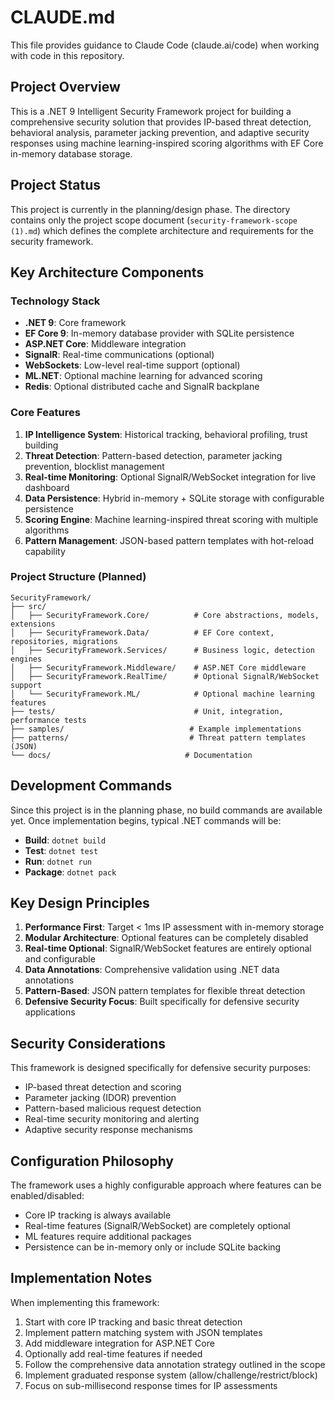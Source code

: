 # CLAUDE.md

This file provides guidance to Claude Code (claude.ai/code) when working with code in this repository.

## Project Overview

This is a .NET 9 Intelligent Security Framework project for building a comprehensive security solution that provides IP-based threat detection, behavioral analysis, parameter jacking prevention, and adaptive security responses using machine learning-inspired scoring algorithms with EF Core in-memory database storage.

## Project Status

This project is currently in the planning/design phase. The directory contains only the project scope document (`security-framework-scope (1).md`) which defines the complete architecture and requirements for the security framework.

## Key Architecture Components

### Technology Stack
- **.NET 9**: Core framework
- **EF Core 9**: In-memory database provider with SQLite persistence
- **ASP.NET Core**: Middleware integration
- **SignalR**: Real-time communications (optional)
- **WebSockets**: Low-level real-time support (optional)
- **ML.NET**: Optional machine learning for advanced scoring
- **Redis**: Optional distributed cache and SignalR backplane

### Core Features
1. **IP Intelligence System**: Historical tracking, behavioral profiling, trust building
2. **Threat Detection**: Pattern-based detection, parameter jacking prevention, blocklist management
3. **Real-time Monitoring**: Optional SignalR/WebSocket integration for live dashboard
4. **Data Persistence**: Hybrid in-memory + SQLite storage with configurable persistence
5. **Scoring Engine**: Machine learning-inspired threat scoring with multiple algorithms
6. **Pattern Management**: JSON-based pattern templates with hot-reload capability

### Project Structure (Planned)

```
SecurityFramework/
├── src/
│   ├── SecurityFramework.Core/          # Core abstractions, models, extensions
│   ├── SecurityFramework.Data/          # EF Core context, repositories, migrations
│   ├── SecurityFramework.Services/      # Business logic, detection engines
│   ├── SecurityFramework.Middleware/    # ASP.NET Core middleware
│   ├── SecurityFramework.RealTime/      # Optional SignalR/WebSocket support
│   └── SecurityFramework.ML/            # Optional machine learning features
├── tests/                               # Unit, integration, performance tests
├── samples/                            # Example implementations
├── patterns/                           # Threat pattern templates (JSON)
└── docs/                              # Documentation
```

## Development Commands

Since this project is in the planning phase, no build commands are available yet. Once implementation begins, typical .NET commands will be:

- **Build**: `dotnet build`
- **Test**: `dotnet test`
- **Run**: `dotnet run`
- **Package**: `dotnet pack`

## Key Design Principles

1. **Performance First**: Target < 1ms IP assessment with in-memory storage
2. **Modular Architecture**: Optional features can be completely disabled
3. **Real-time Optional**: SignalR/WebSocket features are entirely optional and configurable
4. **Data Annotations**: Comprehensive validation using .NET data annotations
5. **Pattern-Based**: JSON pattern templates for flexible threat detection
6. **Defensive Security Focus**: Built specifically for defensive security applications

## Security Considerations

This framework is designed specifically for defensive security purposes:
- IP-based threat detection and scoring
- Parameter jacking (IDOR) prevention
- Pattern-based malicious request detection
- Real-time security monitoring and alerting
- Adaptive security response mechanisms

## Configuration Philosophy

The framework uses a highly configurable approach where features can be enabled/disabled:
- Core IP tracking is always available
- Real-time features (SignalR/WebSocket) are completely optional
- ML features require additional packages
- Persistence can be in-memory only or include SQLite backing

## Implementation Notes

When implementing this framework:
1. Start with core IP tracking and basic threat detection
2. Implement pattern matching system with JSON templates
3. Add middleware integration for ASP.NET Core
4. Optionally add real-time features if needed
5. Follow the comprehensive data annotation strategy outlined in the scope
6. Implement graduated response system (allow/challenge/restrict/block)
7. Focus on sub-millisecond response times for IP assessments